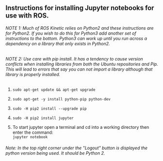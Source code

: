 ## Instructions for installing Jupyter notebooks for use with ROS.  
###### NOTE 1: Much of ROS Kinetic relies on Python2 and these instructions are for Python2. If you wish to do this for Python3 add another set of instructions to the bottom. Python3 can work up until you run across a dependency on a library that only exists in Python2.  

###### NOTE 2: Use care with pip install. It has a tendency to cause version conflicts when installing libraries from both the Ubuntu repositories and Pip. This will lead to errors that say you can not import a library although that library is properly installed.

1. `sudo apt-get update && apt-get upgrade`  

1. `sudo apt-get -y install python-pip python-dev`  

1. `sudo -H pip2 install --upgrade pip`  

1. `sudo -H pip2 install jupyter`  

1. To start jupyter open a terminal and cd into a working directory then enter the command:  
`jupyter notebook`  

###### Note: In the top right corner under the "Logout" button is displayed the python version being used. It should be Python 2.



